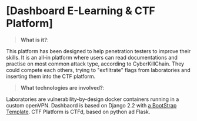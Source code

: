 # [Dashboard E-Learning & CTF Platform]

> **What is it?**:

This platform has been designed to help penetration testers to improve their skills.
It is an all-in platform where users can read documentations and practise on most common attack type, according to CyberKillChain.
They could compete each others, trying to "exfiltrate" flags from laboratories and inserting them into the CTF platform.

> **What technologies are involved?**:

Laboratories are vulnerability-by-design docker containers running in a custom openVPN.
Dashbaord is based on Django 2.2 with [a BootStrap Template](https://appseed.us/admin-dashboards/django-dashboard-material).
CTF Platform is CTFd, based on python ad Flask.

